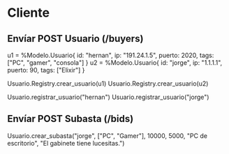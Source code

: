 # Cliente

## Envíar POST Usuario (/buyers)

u1 = %Modelo.Usuario{ id: "hernan", ip: "191.24.1.5", puerto: 2020, tags: ["PC", "gamer", "consola"] }
u2 = %Modelo.Usuario{ id: "jorge", ip: "1.1.1.1", puerto: 90, tags: ["Elixir"] }

Usuario.Registry.crear_usuario(u1)
Usuario.Registry.crear_usuario(u2)

Usuario.registrar_usuario("hernan")
Usuario.registrar_usuario("jorge")

## Envíar POST Subasta (/bids)
Usuario.crear_subasta("jorge", ["PC", "Gamer"], 10000, 5000, "PC de escritorio", "El gabinete tiene lucesitas.")

